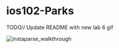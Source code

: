 # ios102-Parks

TODO// Update README with new lab 6 gif


![instaparse_walkthrough](https://ibb.co/ZSxXwgq)
